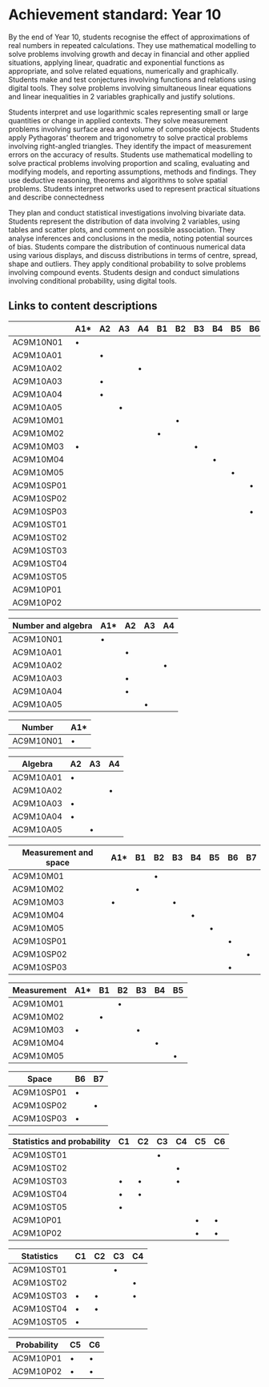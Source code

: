 # Achievement standard: Year 10

By the end of Year 10,
students recognise the effect of approximations of real numbers in repeated calculations.
They use mathematical modelling to solve problems involving growth and decay in financial and other applied situations, applying linear, quadratic and exponential functions as appropriate, and solve related equations, numerically and graphically.
Students make and test conjectures involving functions and relations using digital tools.
They solve problems involving simultaneous linear equations and linear inequalities in 2 variables graphically and justify solutions.

Students interpret and use logarithmic scales representing small or large quantities or change in applied contexts.
They solve measurement problems involving surface area and volume of composite objects.
Students apply Pythagoras’ theorem and trigonometry to solve practical problems involving right-angled triangles.
They identify the impact of measurement errors on the accuracy of results.
Students use mathematical modelling to solve practical problems involving proportion and scaling, evaluating and modifying models, and reporting assumptions, methods and findings.
They use deductive reasoning, theorems and algorithms to solve spatial problems.
Students interpret networks used to represent practical situations and describe connectedness

They plan and conduct statistical investigations involving bivariate data.
Students represent the distribution of data involving 2 variables, using tables and scatter plots, and comment on possible association.
They analyse inferences and conclusions in the media, noting potential sources of bias.
Students compare the distribution of continuous numerical data using various displays, and discuss distributions in terms of centre, spread, shape and outliers.
They apply conditional probability to solve problems involving compound events.
Students design and conduct simulations involving conditional probability, using digital tools.

## Links to content descriptions

|            | A1*| A2 | A3 | A4 | B1 | B2 | B3 | B4 | B5 | B6 | B7 | C1 | C2 | C3 | C4 | C5 | C6 |
|------------|----|----|----|----|----|----|----|----|----|----|----|----|----|----|----|----|----|
|  AC9M10N01 |  • |    |    |    |    |    |    |    |    |    |    |    |    |    |    |    |    |
|  AC9M10A01 |    |  • |    |    |    |    |    |    |    |    |    |    |    |    |    |    |    |
|  AC9M10A02 |    |    |    |  • |    |    |    |    |    |    |    |    |    |    |    |    |    |
|  AC9M10A03 |    |  • |    |    |    |    |    |    |    |    |    |    |    |    |    |    |    |
|  AC9M10A04 |    |  • |    |    |    |    |    |    |    |    |    |    |    |    |    |    |    |
|  AC9M10A05 |    |    |  • |    |    |    |    |    |    |    |    |    |    |    |    |    |    |
|  AC9M10M01 |    |    |    |    |    |  • |    |    |    |    |    |    |    |    |    |    |    |
|  AC9M10M02 |    |    |    |    |  • |    |    |    |    |    |    |    |    |    |    |    |    |
|  AC9M10M03 |  • |    |    |    |    |    |  • |    |    |    |    |    |    |    |    |    |    |
|  AC9M10M04 |    |    |    |    |    |    |    |  • |    |    |    |    |    |    |    |    |    |
|  AC9M10M05 |    |    |    |    |    |    |    |    |  • |    |    |    |    |    |    |    |    |
| AC9M10SP01 |    |    |    |    |    |    |    |    |    |  • |    |    |    |    |    |    |    |
| AC9M10SP02 |    |    |    |    |    |    |    |    |    |    |  • |    |    |    |    |    |    |
| AC9M10SP03 |    |    |    |    |    |    |    |    |    |  • |    |    |    |    |    |    |    |
| AC9M10ST01 |    |    |    |    |    |    |    |    |    |    |    |    |    |  • |    |    |    |
| AC9M10ST02 |    |    |    |    |    |    |    |    |    |    |    |    |    |    |  • |    |    |
| AC9M10ST03 |    |    |    |    |    |    |    |    |    |    |    |  • |  • |    |  • |    |    |
| AC9M10ST04 |    |    |    |    |    |    |    |    |    |    |    |  • |  • |    |    |    |    |
| AC9M10ST05 |    |    |    |    |    |    |    |    |    |    |    |  • |    |    |    |    |    |
|  AC9M10P01 |    |    |    |    |    |    |    |    |    |    |    |    |    |    |    |  • |  • |
|  AC9M10P02 |    |    |    |    |    |    |    |    |    |    |    |    |    |    |    |  • |  • |

| Number and algebra | A1*| A2 | A3 | A4 |
|------------|----|----|----|----|
|  AC9M10N01 |  • |    |    |    |
|  AC9M10A01 |    |  • |    |    |
|  AC9M10A02 |    |    |    |  • |
|  AC9M10A03 |    |  • |    |    |
|  AC9M10A04 |    |  • |    |    |
|  AC9M10A05 |    |    |  • |    |

| Number     | A1*|
|------------|----|
|  AC9M10N01 |  • |

| Algebra    | A2 | A3 | A4 |
|------------|----|----|----|
|  AC9M10A01 |  • |    |    |
|  AC9M10A02 |    |    |  • |
|  AC9M10A03 |  • |    |    |
|  AC9M10A04 |  • |    |    |
|  AC9M10A05 |    |  • |    |

| Measurement and space | A1*| B1 | B2 | B3 | B4 | B5 | B6 | B7 |
|------------|----|----|----|----|----|----|----|----|
|  AC9M10M01 |    |    |  • |    |    |    |    |    |
|  AC9M10M02 |    |  • |    |    |    |    |    |    |
|  AC9M10M03 |  • |    |    |  • |    |    |    |    |
|  AC9M10M04 |    |    |    |    |  • |    |    |    |
|  AC9M10M05 |    |    |    |    |    |  • |    |    |
| AC9M10SP01 |    |    |    |    |    |    |  • |    |
| AC9M10SP02 |    |    |    |    |    |    |    |  • |
| AC9M10SP03 |    |    |    |    |    |    |  • |    |

| Measurement | A1*| B1 | B2 | B3 | B4 | B5 |
|-------------|----|----|----|----|----|----|
|   AC9M10M01 |    |    |  • |    |    |    |
|   AC9M10M02 |    |  • |    |    |    |    |
|   AC9M10M03 |  • |    |    |  • |    |    |
|   AC9M10M04 |    |    |    |    |  • |    |
|   AC9M10M05 |    |    |    |    |    |  • |

| Space      | B6 | B7 |
|------------|----|----|
| AC9M10SP01 |  • |    |
| AC9M10SP02 |    |  • |
| AC9M10SP03 |  • |    |

| Statistics and probability | C1 | C2 | C3 | C4 | C5 | C6 |
|------------|----|----|----|----|----|----|
| AC9M10ST01 |    |    |  • |    |    |    |
| AC9M10ST02 |    |    |    |  • |    |    |
| AC9M10ST03 |  • |  • |    |  • |    |    |
| AC9M10ST04 |  • |  • |    |    |    |    |
| AC9M10ST05 |  • |    |    |    |    |    |
|  AC9M10P01 |    |    |    |    |  • |  • |
|  AC9M10P02 |    |    |    |    |  • |  • |

| Statistics | C1 | C2 | C3 | C4 |
|------------|----|----|----|----|
| AC9M10ST01 |    |    |  • |    |
| AC9M10ST02 |    |    |    |  • |
| AC9M10ST03 |  • |  • |    |  • |
| AC9M10ST04 |  • |  • |    |    |
| AC9M10ST05 |  • |    |    |    |

| Probability | C5 | C6 |
|-------------|----|----|
|   AC9M10P01 |  • |  • |
|   AC9M10P02 |  • |  • |

